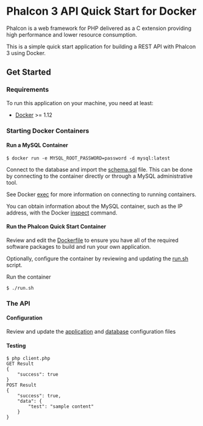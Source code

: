 # Phalcon 3 API Quick Start for Docker

Phalcon is a web framework for PHP delivered as a C extension providing high performance and lower resource consumption.

This is a simple quick start application for building a REST API with Phalcon 3 using Docker.

## Get Started

### Requirements

To run this application on your machine, you need at least:

* [Docker](https://www.docker.com/products/overview#/install_the_platform) >= 1.12

### Starting Docker Containers

#### Run a MySQL Container

```$ docker run -e MYSQL_ROOT_PASSWORD=password -d mysql:latest```

Connect to the database and import the [schema.sql](schema.sql) file.  This can be done by connecting to the container directly or through a MySQL administrative tool.

See Docker [exec](https://docs.docker.com/engine/reference/commandline/exec/) for more information on connecting to running containers.

You can obtain information about the MySQL container, such as the IP address, with the Docker [inspect](https://docs.docker.com/engine/reference/commandline/inspect/) command.

#### Run the Phalcon Quick Start Container

Review and edit the [Dockerfile](Dockerfile) to ensure you have all of the required software packages to build and run your own application.

Optionally, configure the container by reviewing and updating the [run.sh](run.sh) script.

Run the container

```$ ./run.sh```

### The API

#### Configuration

Review and update the [application](application/config/application.php) and [database](application/config/database.php) configuration files

#### Testing

```
$ php client.php
GET Result 
{
    "success": true
}
POST Result 
{
    "success": true,
    "data": {
        "test": "sample content"
    }
}
```
